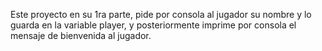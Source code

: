 Este proyecto en su 1ra parte, pide por consola al jugador su nombre y lo guarda en la variable player, y posteriormente imprime por consola el mensaje de bienvenida al jugador.
